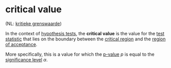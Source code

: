 # critical value

(NL: [kritieke grenswaarde](../nl/kritieke-grenswaarde.md))

In the context of [hypothesis tests](hypothesis-test.md), the **critical value** is the value for the [test statistic](test-statistic.md) that lies on the boundary between the [critical region](critical-region.md) and the [region of acceptance](region-of-acceptance.md).

More specifically, this is a value for which the [p-value](p-value.md) $p$ is equal to the [significance level](significance-level.md) $\alpha$.
